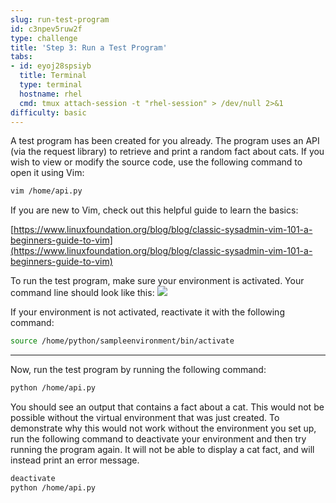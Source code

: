 ```yaml
---
slug: run-test-program
id: c3npev5ruw2f
type: challenge
title: 'Step 3: Run a Test Program'
tabs:
- id: eyoj28spsiyb
  title: Terminal
  type: terminal
  hostname: rhel
  cmd: tmux attach-session -t "rhel-session" > /dev/null 2>&1
difficulty: basic
---
```

A test program has been created for you already. The program uses an API (via the request library) to retrieve and print a random fact about cats. If you wish to view or modify the source code, use the following command to open it using Vim:
```bash
vim /home/api.py
```
If you are new to Vim, check out this helpful guide to learn the basics:

[https://www.linuxfoundation.org/blog/blog/classic-sysadmin-vim-101-a-beginners-guide-to-vim](https://www.linuxfoundation.org/blog/blog/classic-sysadmin-vim-101-a-beginners-guide-to-vim)

To run the test program, make sure your environment is activated. Your command line should look like this:
![](../assets/venv_activation.png)

If your environment is not activated, reactivate it with the following command:
```bash
source /home/python/sampleenvironment/bin/activate
```
---
Now, run the test program by running the following command:
```bash
python /home/api.py
```

You should see an output that contains a fact about a cat. This would not be possible without the virtual environment that was just created. To demonstrate why this would not work without the environment you set up, run the following command to deactivate your environment and then try running the program again. It will not be able to display a cat fact, and will instead print an error message.
```bash
deactivate
python /home/api.py
```
